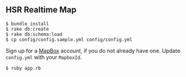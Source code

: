 ## HSR Realtime Map

    $ bundle install
    $ rake db:create
    $ rake db:schema:load
    $ cp config/config.sample.yml config/config.yml

Sign up for a [MapBox](https://www.mapbox.com/) account, if you do not already have one. Update `config.yml` with your `MapboxId`.

    $ ruby app.rb